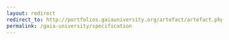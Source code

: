 ```yaml
---
layout: redirect
redirect_to: http://portfolios.gaiauniversity.org/artefact/artefact.php?artefact=22738&amp;view=3977&amp;block=23638
permalink: /gaia-university/specification
---
```

